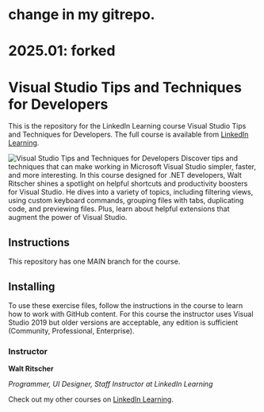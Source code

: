 # change in my gitrepo.
# 2025.01: forked 
# Visual Studio Tips and Techniques for Developers
This is the repository for the LinkedIn Learning course Visual Studio Tips and Techniques for Developers. The full course is available from [LinkedIn Learning][lil-course-url].

![Visual Studio Tips and Techniques for Developers][lil-thumbnail-url] 
Discover tips and techniques that can make working in Microsoft Visual Studio simpler, faster, and more interesting. In this course designed for .NET developers, Walt Ritscher shines a spotlight on helpful shortcuts and productivity boosters for Visual Studio. He dives into a variety of topics, including filtering views, using custom keyboard commands, grouping files with tabs, duplicating code, and previewing files. Plus, learn about helpful extensions that augment the power of Visual Studio.

## Instructions
This repository has one MAIN branch for the course.

## Installing
To use these exercise files, follow the instructions in the course to learn how to work with GitHub content. For this course the instructor uses Visual Studio 2019 but older versions are acceptable, any edition is sufficient (Community, Professional, Enterprise).

### Instructor

**Walt Ritscher**

_Programmer, UI Designer, Staff Instructor at LinkedIn Learning_

Check out my other courses on [LinkedIn Learning](https://www.linkedin.com/learning/instructors/walt-ritscher?u=104).

[lil-course-url]: https://www.linkedin.com/learning/visual-studio-tips-and-techniques-for-developers/
[lil-thumbnail-url]: https://cdn.lynda.com/course/2885063/2885063-1619549456022-16x9.jpg
